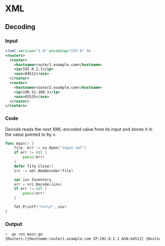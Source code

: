 # XML

## Decoding

### Input
```xml
<?xml version="1.0" encoding="UTF-8" ?>
<routers>
  <router>
    <hostname>router1.example.com</hostname>
    <ip>192.0.2.1</ip>
    <asn>64512</asn>
  </router>
  <router>
    <hostname>router2.example.com</hostname>
    <ip>198.51.100.1</ip>
    <asn>65535</asn>
  </router>
</routers>
```

### Code
Decode reads the next XML-encoded value from its input and stores it in the value pointed to by v.

```go
func main() {
	file, err := os.Open("input.xml")
	if err != nil {
		panic(err)
	}
	defer file.Close()
	src := xml.NewDecoder(file)

	var inv Inventory
	err = src.Decode(&inv)
	if err != nil {
		panic(err)
	}

	fmt.Printf("%+v\n", inv)
}
```

### Output
```bash
⇨  go run main.go 
{Routers:[{Hostname:router1.example.com IP:192.0.2.1 ASN:64512} {Hostname:router2.example.com IP:198.51.100.1 ASN:65535}]}
```